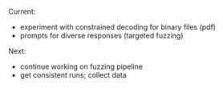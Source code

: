 Current:

- experiment with constrained decoding for binary files (pdf)
- prompts for diverse responses (targeted fuzzing)

Next:

- continue working on fuzzing pipeline
- get consistent runs; collect data
